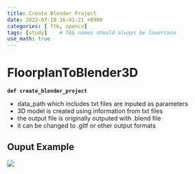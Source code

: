 ```yaml
---
title: Create Blender Project
date: 2022-07-18 16:41:21 +0900
categories: [ ftb, opencv]
tags: [study]    # TAG names should always be lowercase
use_math: true
---
```


# **FloorplanToBlender3D** 

**`def create_blender_project`**
- data_path which includes txt files are inputed as parameters
- 3D model is created using information from txt files
- the output file is originally outputed with .blend file
- it can be changed to .gltf or other output formats

## Ouput Example

<img src=https://lh5.googleusercontent.com/vHMTOV-WVur4lMmUDTvpJCQtMM01NAxcw_ZUXZ9C3YnJUjC664Fw7q10P3tq6rv9rLxTlqj0lx6KH2_kHe_J%3Dw3456-h1934-rw>